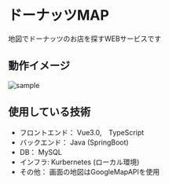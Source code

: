 # ドーナッツMAP

地図でドーナッツのお店を探すWEBサービスです

## 動作イメージ
![sample](https://github.com/TTsham6/google-map-app/assets/37510144/3b2874ed-0060-479a-b10e-19988558f4c4)

## 使用している技術
 
* フロントエンド： Vue3.0,　TypeScript
* バックエンド： Java (SpringBoot)
* DB： MySQL
* インフラ: Kurbernetes (ローカル環境)
* その他： 画面の地図はGoogleMapAPIを使用
